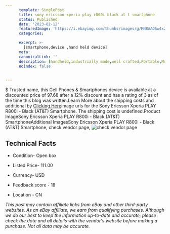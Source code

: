 ```yaml
---
      template: SinglePost
      title: sony ericsson xperia play r800i black at t smartphone
      status: Published
      date: '2023-02-12'
      featuredImage: 'https://i.ebayimg.com/thumbs/images/g/MN8AAOSw4xZhw-tV/s-l225.jpg'
      categories: 

      excerpt: >-
        [smartphone,device ,hand held device]
      meta:
      canonicalLink: ''
      description: [handheld,industrially made,well crafted,Portable,Mobile,Compact,Convenient,Lightweight,Maneuverable,Man-portable,Miniature,Carriable,Hand-held,Light,Holdable,Transportable,Mobile device,Pocket-sized,On-the-go,Wireless,Cordless,Compact size,Convenient size, smartphone,device ,hand held device]
      noindex: false

        
---
```

$
    Trusted name, this Cell Phones & Smartphones device is available at a discounted price of 97.68 after a 12% discount and has a rating of 3 as of the time this blog was written.Learn More about the shipping costs and additional by [Clicking Here](https://www.ebay.com/itm/304447618061?hash=item46e27dfc0d%3Ag%3AMN8AAOSw4xZhw-tV&mkevt=1&mkcid=1&mkrid=711-53200-19255-0&campid=%253CePNCampaignId%253E&customid=%253CreferenceId%253E&toolid=10049)image urls for the Sony Ericsson Xperia PLAY R800i - Black (AT&T) Smartphone. The shipping cost is undefined.Product ImageSony Ericsson Xperia PLAY R800i - Black (AT&T) SmartphoneAdditional ImagesSony Ericsson Xperia PLAY R800i - Black (AT&T) Smartphone, check vendor page, ![check vendor page](https://origin-galleryplus.ebayimg.com/ws/web/304447618061_2_0_1/225x225.jpg,https://origin-galleryplus.ebayimg.com/ws/web/304447618061_3_0_1/225x225.jpg,https://origin-galleryplus.ebayimg.com/ws/web/304447618061_4_0_1/225x225.jpg,https://origin-galleryplus.ebayimg.com/ws/web/304447618061_5_0_1/225x225.jpg,https://origin-galleryplus.ebayimg.com/ws/web/304447618061_6_0_1/225x225.jpg,https://origin-galleryplus.ebayimg.com/ws/web/304447618061_7_0_1/225x225.jpg,https://origin-galleryplus.ebayimg.com/ws/web/304447618061_8_0_1/225x225.jpg,https://origin-galleryplus.ebayimg.com/ws/web/304447618061_9_0_1/225x225.jpg)
    
    

 ## Technical Facts 



     
      

 - Condition- Open box 


      

 - Listed Price- 111.00 


      

 - Currency- USD 


      

 - Feedback score - 18 


      

 - Location - CN 


      
      

 *_This post may contain affiliate links from eBay and other third-party websites. As an eBay affiliate, we earn from qualifying purchases. Although we do our best to keep the information up-to-date and accurate, please check the date and all details with the vendor's website before making a purchase. Not all data may be accurate._*



    
    
    
    
    